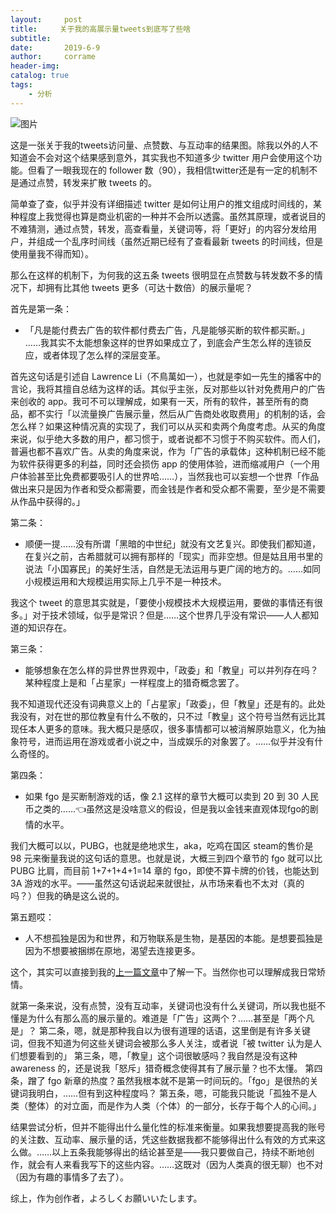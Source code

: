```yaml
---
layout:     post
title:     关于我的高展示量tweets到底写了些啥
subtitle:     
date:       2019-6-9
author:     corrame
header-img:
catalog: true
tags:
    - 分析
---
```

![图片](https://ws1.sinaimg.cn/large/005Wy57ply1g3uqov83esj30u40og0xv.jpg)

这是一张关于我的tweets访问量、点赞数、与互动率的结果图。除我以外的人不知道会不会对这个结果感到意外，其实我也不知道多少 twitter 用户会使用这个功能。但看了一眼我现在的 follower 数（90），我相信twitter还是有一定的机制不是通过点赞，转发来扩散 tweets 的。

简单查了查，似乎并没有详细描述 twitter 是如何让用户的推文组成时间线的，某种程度上我觉得也算是商业机密的一种并不会所以透露。虽然其原理，或者说目的不难猜测，通过点赞，转发，高查看量，关键词等，将「更好」的内容分发给用户，并组成一个乱序时间线（虽然近期已经有了查看最新 tweets 的时间线，但是使用量我不得而知）。

那么在这样的机制下，为何我的这五条 tweets 很明显在点赞数与转发数不多的情况下，却拥有比其他 tweets 更多（可达十数倍）的展示量呢？

首先是第一条：
- 「凡是能付费去广告的软件都付费去广告，凡是能够买断的软件都买断。」 ……我其实不太能想象这样的世界如果成立了，到底会产生怎么样的连锁反应，或者体现了怎么样的深层变革。

首先这句话是引述自 Lawrence Li（不鳥萬如一），也就是李如一先生的播客中的言论，我将其擅自总结为这样的话。其似乎主张，反对那些以针对免费用户的广告来创收的 app。我可不可以理解成，如果有一天，所有的软件，甚至所有的商品，都不实行「以流量换广告展示量，然后从广告商处收取费用」的机制的话，会怎么样？如果这种情况真的实现了，我们可以从买和卖两个角度考虑。从买的角度来说，似乎绝大多数的用户，都习惯于，或者说都不习惯于不购买软件。而人们，普遍也都不喜欢广告。从卖的角度来说，作为「广告的承载体」这种机制已经不能为软件获得更多的利益，同时还会损伤 app 的使用体验，进而缩减用户（一个用户体验甚至比免费都要吸引人的世界哈……），当然我也可以妄想一个世界「作品做出来只是因为作者和受众都需要，而金钱是作者和受众都不需要，至少是不需要从作品中获得的。」

第二条：
- 顺便一提……没有所谓「黑暗的中世纪」就没有文艺复兴。即使我们都知道，在复兴之前，古希腊就可以拥有那样的「现实」而非空想。但是姑且用书里的说法「小国寡民」的美好生活，自然是无法运用与更广阔的地方的。……如同小规模运用和大规模运用实际上几乎不是一种技术。

我这个 tweet 的意思其实就是，「要使小规模技术大规模运用，要做的事情还有很多。」对于技术领域，似乎是常识？但是……这个世界几乎没有常识——人人都知道的知识存在。

第三条：
- 能够想象在怎么样的异世界世界观中，「政委」和「教皇」可以并列存在吗？某种程度上是和「占星家」一样程度上的猎奇概念罢了。

我不知道现代还没有词典意义上的「占星家」「政委」，但「教皇」还是有的。此处我没有，对在世的那位教皇有什么不敬的，只不过「教皇」这个符号当然有远比其现任本人更多的意味。我大概只是感叹，很多事情都可以被消解原始意义，化为抽象符号，进而运用在游戏或者小说之中，当成娱乐的对象罢了。……似乎并没有什么奇怪的。

第四条：
- 如果 fgo 是买断制游戏的话，像 2.1 这样的章节大概可以卖到 20 到 30 人民币之类的……👈虽然这是没啥意义的假设，但是我以金钱来直观体现fgo的剧情的水平。

我们大概可以以，PUBG，也就是绝地求生，aka，吃鸡在国区 steam的售价是 98 元来衡量我说的这句话的意思。也就是说，大概三到四个章节的 fgo 就可以比 PUBG 比肩，而目前 1+7+1+4+1=14 章的 fgo，即使不算卡牌的价钱，也能达到 3A 游戏的水平。——虽然这句话说起来就很扯，从市场来看也不太对（真的吗？）但我的确是这么说的。

第五题哎：
- 人不想孤独是因为和世界，和万物联系是生物，是基因的本能。是想要孤独是因为不想要被捆绑在原地，渴望去连接更多。

这个，其实可以直接到我的[上一篇文章](https://corrame.xyz/2019/05/16/%E6%84%8F%E4%B9%89%E4%B9%8B%E7%BD%91/)中了解一下。当然你也可以理解成我日常矫情。

就第一条来说，没有点赞，没有互动率，关键词也没有什么关键词，所以我也挺不懂是为什么有那么高的展示量的。难道是「广告」这两个？……甚至是「两个凡是」？
第二条，嗯，就是那种我自以为很有道理的话语，这里倒是有许多关键词，但我不知道为何这些关键词会被那么多人关注，或者说「被 twitter 认为是人们想要看到的」
第三条，嗯，「教皇」这个词很敏感吗？我自然是没有这种 awareness 的，还是说我「怒斥」猎奇概念使得其有了展示量？也不太懂。
第四条，蹭了 fgo 新章的热度？虽然我根本就不是第一时间玩的。「fgo」是很热的关键词我明白，……但有到这种程度吗？
第五条，嗯，可能我只能说「孤独不是人类（整体）的对立面，而是作为人类（个体）的一部分，长存于每个人的心间。」

结果尝试分析，但并不能得出什么量化性的标准来衡量。如果我想要提高我的账号的关注数、互动率、展示量的话，凭这些数据我都不能够得出什么有效的方式来这么做。……以上五条我能够得出的结论甚至是——我只要做自己，持续不断地创作，就会有人来看我写下的这些内容。……这既对（因为人类真的很无聊）也不对（因为有趣的事情多了去了）。

综上，作为创作者，よろしくお願いいたします。